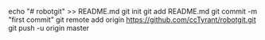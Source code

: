 echo "# robotgit" >> README.md
git init
git add README.md
git commit -m "first commit"
git remote add origin https://github.com/ccTyrant/robotgit.git
git push -u origin master